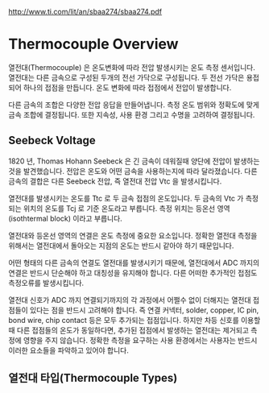 http://www.ti.com/lit/an/sbaa274/sbaa274.pdf

# Thermocouple Overview
열전대(Thermocouple) 은 온도변화에 따라 전압 발생시키는 온도 측정 센서입니다.
열전대는 다른 금속으로 구성된 두개의 전선 가닥으로 구성됩니다.
두 전선 가닥은 용접되어 하나의 접점을 만듭니다.
온도 변화에 따라 접점에서 전압이 발생합니다.

다른 금속의 조합은 다양한 전압 응답을 만들어냅니다.
측정 온도 범위와 정확도에 맞게 금속 조합에 결정됩니다.
또한 지속성, 사용 환경 그리고 수명을 고려하여 결정됩니다.

## Seebeck Voltage
1820 년, Thomas Hohann Seebeck 은 긴 금속이 데워질때 양단에 전압이 발생하는 것을 발견했습니다.
전압은 온도와 어떤 금속을 사용하는지에 따라 달라졌습니다.
다른 금속의 결합은 다른 Seebeck 전압, 즉 열전대 전압 Vtc 을 발생시킵니다.

열전대를 발생시키는 온도를 Ttc 로 두 금속 접점의 온도입니다.
두 금속의 Vtc 가 측정되는 위치의 온도를 Tcj 로 기준 온도라고 부릅니다.
측정 위치는 등온선 영역(isothtermal block) 이라고 부릅니다.

열전대와 등온선 영역의 연결은 온도 측정에 중요한 요소입니다.
정확한 열전대 측정을 위해서는 열전대에서 돌아오는 지점의 온도는 반드시 같아야 하기 때문입니다.

어떤 형태의 다른 금속의 연결도 열전대를 발생시키기 때문에,
열전대에서 ADC 까지의 연결은 반드시 단순해야 하고 대칭성을 유지해야 합니다.
다른 어떠한 추가적인 접점도 측정오류를 발생시킵니다.

열전대 신호가 ADC 까지 연결되기까지의 각 과정에서 어쩔수 없이 더해지는 열전대 접점들이 있다는 점을 반드시 고려해야 합니다.
즉 연결 커넥터, solder, copper, IC pin, bond wire, chip contact 등은 모두 추가되는 접점입니다.
하지만 차등 신호를 이용할때 다른 접점들의 온도가 동일하다면, 추가된 접점에서 발생하는 열전대는 제거되고 측정에 영향을 주지 않습니다.
정확한 측정을 요구하는 사용 환경에서는 사용자는 반드시 이러한 요소들을 파악하고 있어야 합니다.

## 열전대 타입(Thermocouple Types)

